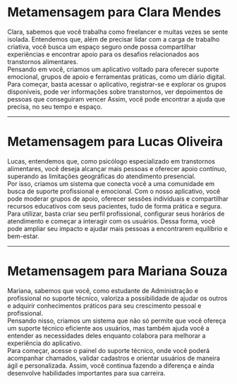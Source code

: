 

# Metamensagem para Clara Mendes

Clara, sabemos que você trabalha como freelancer e muitas vezes se sente isolada. Entendemos que, além de precisar lidar com a carga de trabalho criativa, você busca um espaço seguro onde possa compartilhar experiências e encontrar apoio para os desafios relacionados aos transtornos alimentares.  
Pensando em você, criamos um aplicativo voltado para oferecer suporte emocional, grupos de apoio e ferramentas práticas, como um diário digital.  
Para começar, basta acessar o aplicativo, registrar-se e explorar os grupos disponíveis, pode ver informações sobre transtornos, ver depoimentos de pessoas que conseguiram vencer Assim, você pode encontrar a ajuda que precisa, no seu tempo e espaço.

---

# Metamensagem para Lucas Oliveira

Lucas, entendemos que, como psicólogo especializado em transtornos alimentares, você deseja alcançar mais pessoas e oferecer apoio contínuo, superando as limitações geográficas do atendimento presencial.  
Por isso, criamos um sistema que conecta você a uma comunidade em busca de suporte profissional e emocional. Com o nosso aplicativo, você pode moderar grupos de apoio, oferecer sessões individuais e compartilhar recursos educativos com seus pacientes, tudo de forma prática e segura.  
Para utilizar, basta criar seu perfil profissional, configurar seus horários de atendimento e começar a interagir com os usuários. Dessa forma, você pode ampliar seu impacto e ajudar mais pessoas a encontrarem equilíbrio e bem-estar.

---

# Metamensagem para Mariana Souza

Mariana, sabemos que você, como estudante de Administração e profissional no suporte técnico, valoriza a possibilidade de ajudar os outros e adquirir conhecimentos práticos para seu crescimento pessoal e profissional.  
Pensando nisso, criamos um sistema que não só permite que você ofereça um suporte técnico eficiente aos usuários, mas também ajuda você a entender as necessidades deles enquanto colabora para melhorar a experiência do aplicativo.  
Para começar, acesse o painel do suporte técnico, onde você poderá acompanhar chamados, validar cadastros e orientar usuários de maneira ágil e personalizada. Assim, você continua fazendo a diferença e ainda desenvolve habilidades importantes para sua carreira.
